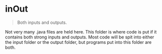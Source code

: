 # inOut
> Both inputs and outputs.

Not very many .java files are held here. This folder is where code is put if it contains both strong inputs and outputs. Most code will be spit into either the input folder or the output folder, but programs put into this folder are both.